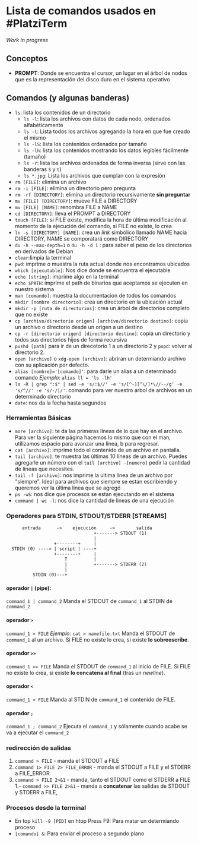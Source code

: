 # Lista de comandos usados en #PlatziTerm

_Work in progress_

## Conceptos
- **PROMPT**: Donde se encuentra el cursor, un lugar en el árbol de nodos que es la representación del disco duro en el sistema operativo

## Comandos (y algunas banderas)

- `ls`: lista los contenidos de un directorio
  - `ls -l`: lista los archivos con datos de cada nodo, ordenados alfabéticamente
  - `ls -t`: Lista todos los archivos agregando la hora en que fue creado el mismo
  - `ls -lS`: lista los contenidos ordenados por tamaño
  - `ls -lh`: lista los contenidos mostrando los datos legibles fácilmente (tamaño)
  - `ls -r`: lista los archivos ordenados de forma inversa (sirve con las banderas `S` y `t`)
  - `ls *.jpg`: Lista los archivos que cumplan con la expresión
- `rm [FILE]`: elimina un archivo
- `rm -i [FILE]`: elimina un directorio pero pregunta
- `rm -rf [DIRECTORY]`: elimina un directorio recursivamente **sin preguntar**
- `mv [FILE] [DIRECTORY]`: mueve FILE a DIRECTORY
- `mv [FILE] [NAME]`: renombra FILE a NAME
- `cd [DIRECTORY]`: lleva el PROMPT a DIRECTORY
- `touch [FILE]`: si FILE existe, modifica la hora de última modificación al momento de la ejecución del comando, si FILE no existe, lo crea
- `ln -s [DIRECTORY] [NAME]`: crea un _link_ simbólico llamado NAME hacia DIRECTORY, NAME se comporatará como DIRECTORY
- `du -h --max-depth=1` o `du -h -d 1` : para saber el peso de los directorios en derivados de Debian
- `clear`:limpia la terminal
- `pwd`: imprime o muestra la ruta actual donde nos encontramos ubicados
- `which [ejecutable]`: Nos dice donde se encuentra el ejecutable
- `echo [string]`: imprime algo en la terminal
- `echo $PATH`: imprime el path de binarios que aceptamos se ejecuten en nuestro sistema
- `man [comando]`: muestra la documentacion de todos los comandos
- `mkdir [nombre directorio]`: crea un directorio en la ubicación actual
- `mkdir -p [ruta de directorios]`: crea un árbol de directorios completo que no existe
- `cp [archivo/directorio origen] [archivo/directorio destino]`: copia un archivo o directorio desde un origen a un destino
- `cp -r [directorio origen] [directorio destino]`: copia un directorio y todos sus directorios hijos de forma recursiva
- `pushd [path]` para ir de un direcotorio 1 a un directorio 2 y `popd`: volver al directorio 2.
- `open [archivo]` o `xdg-open [archivo]`: abriran un determiando archivo con su aplicación por defecto.
- `alias [nombre]='[comando]'`: para darle un alias a un determinado comando _Ejemplo_: `alias ll = 'ls -lh'`
- `ls -R | grep ":$" | sed -e 's/:$//' -e 's/[^-][^\/]*\//--/g' -e  's/^//' -e 's/-/|/'`: comando para ver nuestro arbol de archivos en un determinado directorio
- `date`: nos da la fecha hasta segundos
### Herramientas Básicas

- `more [archivo]`: te da las primeras líneas de lo que hay en el archivo. Para ver la siguiente página hacemos lo mismo que con el man, utilizamos espacio para avanzar una linea, b para regresar.
- `cat [archivo]`: imprime todo el contenido de un archivo en pantalla.
- `tail [archivo]`: te muestra las últimas 10 líneas de un archivo. Puedes agregarle un número con el `tail [archivo] -[numero]` pedir la cantidad de líneas que necesites.
- `tail -f [archivo]`: nos imprime la ultima linea de un archivo por "siempre". Ideal para archivos que siempre se estan escribiendo y queremos ver la última linea que se agregó
- `ps -wS`: nos dice que procesos se estan ejecutando en el sistema
- `command | wc -l`: nos dice la cantidad de lineas de una ejecución

### Operadores para STDIN, STDOUT/STDERR [STREAMS]
`````
      entrada      ->    ejecución     ->        salida
                                 +-------> STDOUT (1)
                                 |
                  +--------+     |
  STDIN (0) ----> | script | ----+
                  +--------+     |
                      T          |
                      |          +-------> STDERR (2)
                      |
          STDIN (0)---+
`````

#### operador `|` (pipe):
`command_1 | command_2`
Manda el STDOUT de `command_1` al STDIN de `command_2`

#### operador `>`
`command_1 > FILE`
_Ejemplo_: `cat > namefile.txt`
Manda el STDOUT de `command_1` al un archivo. Si FILE no existe lo crea, si existe **lo sobreescribe**.

#### operador `>>`
`command_1 >> FILE`
Manda el STDOUT de `command_1` al inicio de FILE. Si FILE no existe lo crea, si existe **lo concatena al final** (tras un _newline_).

#### operador `<`
`command_1 < FILE`
Manda al STDIN de `command_1` el contenido de FILE.

#### operador `;`
`command_1 ; command_2`
Ejecuta el `command_1` y sólamente cuando acabe se va a ejecutar el `command_2`

### redirección de salidas
1. `command > FILE` - manda el STDOUT a FILE
1. `command 1> FILE 2> FILE_ERROR` - manda el STDOUT a FILE y el STDERR a FILE_ERROR
1. `command > FILE 2>&1` - manda, tanto el STDOUT como el STDERR a FILE
1.- `command >> FILE 2>&1` - manda a **concatenar** las salidas de STDOUT y STDERR a FILE,

### Procesos desde la terminal
- En top `kill -9 [PID]` en htop Press F9: Para matar un determiando proceso
- `[comando] &`: Para enviar el proceso a segundo plano
